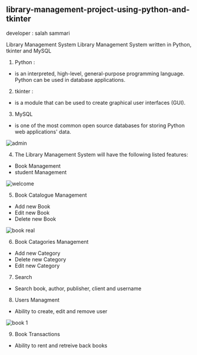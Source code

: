 ## library-management-project-using-python-and-tkinter


developer :  salah sammari

Library Management System
Library Management System written in Python, tkinter and MySQL

1. Python :
*  is an interpreted, high-level, general-purpose programming language.
Python can be used in database applications.

2. tkinter :
*  is a module that can be used to create graphical user interfaces (GUI).


3. MySQL
*  is one of the most common open source databases for storing Python web applications' data.

![admin](https://user-images.githubusercontent.com/73725029/109415230-cd94f700-79b7-11eb-9869-e345a1e575cd.png)


4. The Library Management System will have the following listed features:

* Book  Management
* student Management

![welcome](https://user-images.githubusercontent.com/73725029/109415260-f4ebc400-79b7-11eb-817b-63c3c142b906.png)


5. Book Catalogue Management

* Add new Book
* Edit new Book
* Delete new Book

![book real](https://user-images.githubusercontent.com/73725029/109415247-e4d3e480-79b7-11eb-9900-26b9a435d5c6.png)

6. Book Catagories Management

* Add new Category
* Delete new Category
* Edit new Category

7. Search

* Search book, author, publisher, client and username

8. Users Managment

* Ability to create, edit and remove user

![book 1](https://user-images.githubusercontent.com/73725029/109415290-21074500-79b8-11eb-880d-8e8d72d7fcd5.png)


9. Book Transactions

* Ability to rent and retreive back books

